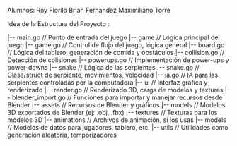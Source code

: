 Alumnos:
Roy Fiorilo 
Brian Fernandez 
Maximiliano Torre

Idea de la Estructura del Proyecto :

|-- main.go                   // Punto de entrada del juego
|-- game                      // Lógica principal del juego
    |-- game.go               // Control de flujo del juego, lógica general
    |-- board.go              // Lógica del tablero, generación de comida y obstáculos
    |-- collision.go          // Detección de colisiones
    |-- powerups.go           // Implementación de power-ups y power-downs
|-- snake                     // Lógica de las serpientes
    |-- snake.go              // Clase/struct de serpiente, movimientos, velocidad
    |-- ia.go                 // IA para las serpientes controladas por la computadora
|-- ui                        // Interfaz gráfica y renderizado
    |-- render.go             // Renderizado 3D, carga de modelos y texturas
    |-- blender_import.go     // Funciones para importar y manejar recursos desde Blender
|-- assets                    // Recursos de Blender y gráficos
    |-- models                // Modelos 3D exportados de Blender (ej: .obj, .fbx)
    |-- textures              // Texturas para los modelos 3D
    |-- animations            // Archivos de animación, si los usas
|-- models                    // Modelos de datos para jugadores, tablero, etc.
|-- utils                     // Utilidades como generación aleatoria, temporizadores
